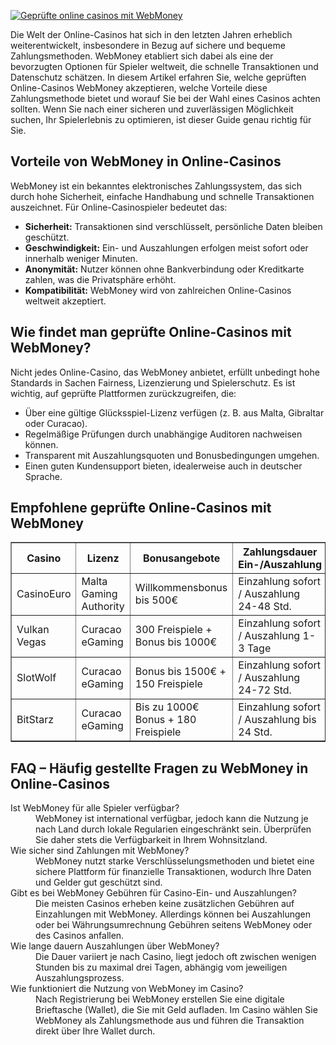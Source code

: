 [![Geprüfte online casinos mit WebMoney](https://123-caf.pages.dev/gitsignup.png)](https://vrmoo.ru/Bt82HjjY)

<p>Die Welt der Online-Casinos hat sich in den letzten Jahren erheblich weiterentwickelt, insbesondere in Bezug auf sichere und bequeme Zahlungsmethoden. WebMoney etabliert sich dabei als eine der bevorzugten Optionen für Spieler weltweit, die schnelle Transaktionen und Datenschutz schätzen. In diesem Artikel erfahren Sie, welche geprüften Online-Casinos WebMoney akzeptieren, welche Vorteile diese Zahlungsmethode bietet und worauf Sie bei der Wahl eines Casinos achten sollten. Wenn Sie nach einer sicheren und zuverlässigen Möglichkeit suchen, Ihr Spielerlebnis zu optimieren, ist dieser Guide genau richtig für Sie.</p>  <h2>Vorteile von WebMoney in Online-Casinos</h2> <p>WebMoney ist ein bekanntes elektronisches Zahlungssystem, das sich durch hohe Sicherheit, einfache Handhabung und schnelle Transaktionen auszeichnet. Für Online-Casinospieler bedeutet das:</p> <ul>   <li><strong>Sicherheit:</strong> Transaktionen sind verschlüsselt, persönliche Daten bleiben geschützt.</li>   <li><strong>Geschwindigkeit:</strong> Ein- und Auszahlungen erfolgen meist sofort oder innerhalb weniger Minuten.</li>   <li><strong>Anonymität:</strong> Nutzer können ohne Bankverbindung oder Kreditkarte zahlen, was die Privatsphäre erhöht.</li>   <li><strong>Kompatibilität:</strong> WebMoney wird von zahlreichen Online-Casinos weltweit akzeptiert.</li> </ul>  <h2>Wie findet man geprüfte Online-Casinos mit WebMoney?</h2> <p>Nicht jedes Online-Casino, das WebMoney anbietet, erfüllt unbedingt hohe Standards in Sachen Fairness, Lizenzierung und Spielerschutz. Es ist wichtig, auf geprüfte Plattformen zurückzugreifen, die:</p> <ul>   <li>Über eine gültige Glücksspiel-Lizenz verfügen (z. B. aus Malta, Gibraltar oder Curacao).</li>   <li>Regelmäßige Prüfungen durch unabhängige Auditoren nachweisen können.</li>   <li>Transparent mit Auszahlungsquoten und Bonusbedingungen umgehen.</li>   <li>Einen guten Kundensupport bieten, idealerweise auch in deutscher Sprache.</li> </ul>  <h2>Empfohlene geprüfte Online-Casinos mit WebMoney</h2> <table border="1" cellpadding="8" cellspacing="0" style="border-collapse: collapse; width: 100%; max-width: 700px;">   <thead>     <tr>       <th>Casino</th>       <th>Lizenz</th>       <th>Bonusangebote</th>       <th>Zahlungsdauer Ein-/Auszahlung</th>     </tr>   </thead>   <tbody>     <tr>       <td>CasinoEuro</td>       <td>Malta Gaming Authority</td>       <td>Willkommensbonus bis 500€</td>       <td>Einzahlung sofort / Auszahlung 24-48 Std.</td>     </tr>     <tr>       <td>Vulkan Vegas</td>       <td>Curacao eGaming</td>       <td>300 Freispiele + Bonus bis 1000€</td>       <td>Einzahlung sofort / Auszahlung 1-3 Tage</td>     </tr>     <tr>       <td>SlotWolf</td>       <td>Curacao eGaming</td>       <td>Bonus bis 1500€ + 150 Freispiele</td>       <td>Einzahlung sofort / Auszahlung 24-72 Std.</td>     </tr>     <tr>       <td>BitStarz</td>       <td>Curacao eGaming</td>       <td>Bis zu 1000€ Bonus + 180 Freispiele</td>       <td>Einzahlung sofort / Auszahlung bis 24 Std.</td>     </tr>   </tbody> </table>  <h2>FAQ – Häufig gestellte Fragen zu WebMoney in Online-Casinos</h2> <dl>   <dt>Ist WebMoney für alle Spieler verfügbar?</dt>   <dd>WebMoney ist international verfügbar, jedoch kann die Nutzung je nach Land durch lokale Regularien eingeschränkt sein. Überprüfen Sie daher stets die Verfügbarkeit in Ihrem Wohnsitzland.</dd>    <dt>Wie sicher sind Zahlungen mit WebMoney?</dt>   <dd>WebMoney nutzt starke Verschlüsselungsmethoden und bietet eine sichere Plattform für finanzielle Transaktionen, wodurch Ihre Daten und Gelder gut geschützt sind.</dd>    <dt>Gibt es bei WebMoney Gebühren für Casino-Ein- und Auszahlungen?</dt>   <dd>Die meisten Casinos erheben keine zusätzlichen Gebühren auf Einzahlungen mit WebMoney. Allerdings können bei Auszahlungen oder bei Währungsumrechnung Gebühren seitens WebMoney oder des Casinos anfallen.</dd>    <dt>Wie lange dauern Auszahlungen über WebMoney?</dt>   <dd>Die Dauer variiert je nach Casino, liegt jedoch oft zwischen wenigen Stunden bis zu maximal drei Tagen, abhängig vom jeweiligen Auszahlungsprozess.</dd>    <dt>Wie funktioniert die Nutzung von WebMoney im Casino?</dt>   <dd>Nach Registrierung bei WebMoney erstellen Sie eine digitale Brieftasche (Wallet), die Sie mit Geld aufladen. Im Casino wählen Sie WebMoney als Zahlungsmethode aus und führen die Transaktion direkt über Ihre Wallet durch.</dd> </dl>